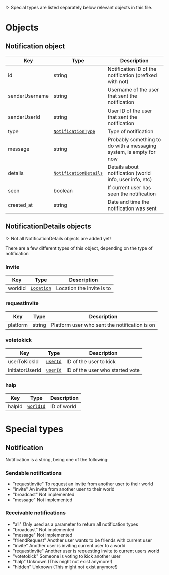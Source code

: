 !> Special types are listed separately below relevant objects in this file.

# Objects

## Notification object

Key | Type | Description
----|------|------------
id | string | Notification ID of the notification (prefixed with not)
senderUsername | string | Username of the user that sent the notification
senderUserId | string | User ID of the user that sent the notification
type | [`NotificationType`](/Objects/Notification.md#notification) | Type of notification
message | string | Probably something to do with a messaging system, is empty for now
details | [`NotificationDetails`](/Objects/Notification.md#notificationdetails-objects) | Details about notification (world info, user info, etc)
seen | boolean | If current user has seen the notification
created_at | string | Date and time the notification was sent

## NotificationDetails objects

!> Not all NotificationDetails objects are added yet!

There are a few different types of this object, depending on the type of notification

### Invite

Key | Type | Description
----|------|------------
worldId | [`Location`](/Objects/World.md#location) | Location the invite is to

### requestInvite

Key | Type | Description
----|------|------------
platform | string | Platform user who sent the notification is on

### votetokick

Key | Type | Description
----|------|------------
userToKickId | [`userId`](/Objects/User.md#user-object) | ID of the user to kick
initiatorUserId | [`userId`](/Objects/User.md#user-object) | ID of the user who started vote

### halp

Key | Type | Description
----|------|------------
halpId | [`worldId`](/Objects/World.md#limited-world-object) | ID of world

# Special types

## Notification

Notification is a string, being one of the following:

### Sendable notifications
 - "requestInvite" To request an invite from another user to their world
 - "invite" An invite from another user to their world
 - "broadcast" Not implemented
 - "message" Not implemented

### Receivable notifications
 - "all" Only used as a parameter to return all notification types
 - "broadcast" Not implemented
 - "message" Not implemented
 - "friendRequest" Another user wants to be friends with current user
 - "invite" Another user is inviting current user to a world
 - "requestInvite" Another user is requesting invite to current users world
 - "votetokick" Someone is voting to kick another user
 - "halp" Unknown (This might not exist anymore!)
 - "hidden" Unknown (This might not exist anymore!)
